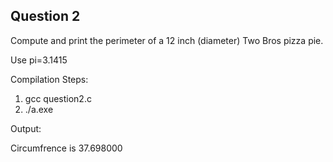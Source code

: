 ## Question 2

Compute and print the perimeter of a 12 inch (diameter) Two Bros pizza pie.

Use pi=3.1415

Compilation Steps:

1) gcc question2.c  
2) ./a.exe

Output:

Circumfrence is 37.698000
